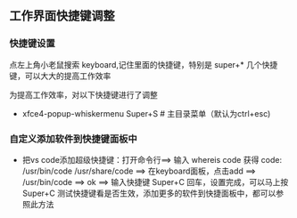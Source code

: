 ## 工作界面快捷键调整

### 快捷键设置


点左上角小老鼠搜索 keyboard,记住里面的快捷键，特别是 super+*  几个快捷键，可以大大的提高工作效率


为提高工作效率，对以下快捷键进行了调整

- xfce4-popup-whiskermenu Super+S    # 主目录菜单（默认为ctrl+esc)

### 自定义添加软件到快捷键面板中

- 把vs code添加超级快捷键：打开命令行==> 输入 whereis code 获得 code: /usr/bin/code /usr/share/code ==> 在keyboard面板，点击add ==> /usr/bin/code ==> ok ==> 输入快捷键 Super+C 回车，设置完成，可以马上按 Super+C 测试快捷键看是否生效，添加更多的软件到快捷面板中，都可以参照此方法
